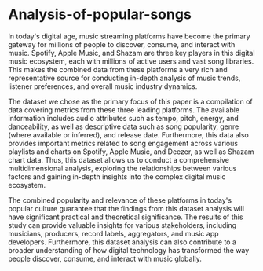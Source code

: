 # Analysis-of-popular-songs
In today's digital age, music streaming platforms have become the primary gateway for millions of people to discover, consume, and interact with music. Spotify, Apple Music, and Shazam are three key players in this digital music ecosystem, each with millions of active users and vast song libraries. This makes the combined data from these platforms a very rich and representative source for conducting in-depth analysis of music trends, listener preferences, and overall music industry dynamics.

The dataset we chose as the primary focus of this paper is a compilation of data covering metrics from these three leading platforms. The available information includes audio attributes such as tempo, pitch, energy, and danceability, as well as descriptive data such as song popularity, genre (where available or inferred), and release date. Furthermore, this data also provides important metrics related to song engagement across various playlists and charts on Spotify, Apple Music, and Deezer, as well as Shazam chart data. Thus, this dataset allows us to conduct a comprehensive multidimensional analysis, exploring the relationships between various factors and gaining in-depth insights into the complex digital music ecosystem.

The combined popularity and relevance of these platforms in today's popular culture guarantee that the findings from this dataset analysis will have significant practical and theoretical significance. The results of this study can provide valuable insights for various stakeholders, including musicians, producers, record labels, aggregators, and music app developers. Furthermore, this dataset analysis can also contribute to a broader understanding of how digital technology has transformed the way people discover, consume, and interact with music globally.
